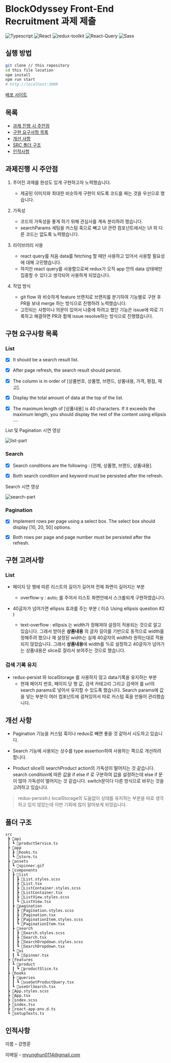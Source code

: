 # BlockOdyssey Front-End Recruitment 과제 제출 

<p>
<img alt="Typescript" src="https://img.shields.io/badge/Typescript-v4.9.4-3178C6?style=plastic&logoColor=white%22/%3E"/>
<img alt="React" src="https://img.shields.io/badge/React-v18.2.0-61DAFB?style=plastic&logo=react&logoColor=white"/>
<img alt="redux-toolkit" src="https://img.shields.io/badge/React redux-v8.0.5-764ABC?style=plastic&logo=redux&logoColor=white"/>
<img alt="React-Query" src="https://img.shields.io/badge/React Query-v4.22.4-FF4154?style=plastic&logo=reactquery&logoColor=white"/>
<img alt="Sass" src="https://img.shields.io/badge/Sass-v1.57.1-CC6699?style=plastic&logo=sass&logoColor=white"/>
</p>

## 실행 방법

```sh
git clone // this repository
cd this file location
npm install 
npm run start
# http://localhost:3000
```

 [배포 사이트](https://michoball.github.io/blockOdyssey-fe/)


## 목록

- [과제 진행 시 주안점](#과제진행-시-주안점)<br/>
- [구현 요구사항 목록](#구현-요구사항-목록)<br/>
- [개선 사항](#개선-사항)<br/>
- [SRC 폴더 구조](#폴더-구조)<br/>
- [인적사항](#인적사항)<br/>



## 과제진행 시 주안점 


1. 주어진 과제를 완성도 있게 구현하고자 노력했습니다. 
   - 제공된 이미지와 최대한 비슷하게 구현이 되도록 코드를 짜는 것을 우선으로 했습니다. 
   
2. 가독성
   - 코드의 가독성을 좋게 하기 위해 관심사를 계속 분리하려 했습니다.  
   - searchParams 세팅을 커스텀 훅으로 빼고 UI 관련 컴포넌트에서는 UI 외 다른 코드는 없도록 노력했습니다.  

3. 라이브러리 사용
   - react query를 처음 data를 fetching 할 때만 사용하고 있어서 사용할 필요성에 대해 고민했습니다. 
   - 하지만 react query를 사용함으로써 redux가 오직 app 안의 data 상태에만 집중할 수 있다고 생각되어 사용하게 되었습니다.   

4. 작업 방식
   - git flow 와 비슷하게 feature 브랜치로 브랜치를 분기하여 기능별로 구현 후 PR을 보내 merge 하는 방식으로 진행하려 노력했습니다.
   - 고민되는 사항이나 의문이 있어서 나중에 하려고 했던 기능은 issue에 따로 기록하고 해결하면 PR과 함께 issue resolve하는 방식으로 진행했습니다. 


## 구현 요구사항 목록

### List


- [x] It should be a search result list.
- [x] After page refresh, the search result should persist.
- [x] The column is in order of [상품번호, 상품명, 브랜드, 상품내용, 가격, 평점, 재고].
- [x] Display the total amount of data at the top of the list.
- [x] The maximum length of [상품내용] is 40 characters. If it exceeds the maximum length, you should display the rest of the content using ellipsis ....


List 및 Pagination 시연 영상

![list-part](https://user-images.githubusercontent.com/79836148/216230784-07184d76-ed02-4add-a464-9bc91f068936.gif)


 ### Search


- [x] Search conditions are the following : [전체, 상품명, 브랜드, 상품내용].
- [x] Both search condition and keyword must be persisted after the refresh.


Search 시연 영상

![search-part](https://user-images.githubusercontent.com/79836148/216230884-9b4e3289-ab10-4d35-8926-5cd71cf45aa3.gif)


 ### Pagination


- [x] Implement rows per page using a select box. The select box should display [10, 20, 50] options.
- [x] Both rows per page and page number must be persisted after the refresh.


## 구현 고려사항


### List

* 페이지 당 행에 따른 리스트의 길이가 길어져 전체 화면이 길어지는 부분

  - overflow-y : auto; 를 주어서 리스트 화면안에서 스크롤되게 구현하였습니다.
  
* 40글자가 넘어가면 ellipsis 효과를 주는 부분  ( 이슈 Using ellipsis question #2 )

  - text-overflow : ellipsis 는 width가 정해져야 설정이 적용되는 것으로 알고 있습니다. 그래서 받아온 **상품내용** 의 글자 길이를 기반으로 동적으로 width를 정해주려 했으나 
    재 설정된 width는 실제 40글자의 width라 원하는대로 적용되지 않았습니다. 그래서 **상품내용**에 width를 %로 설정하고 40글자가 넘어가는 상품내용은 slice로 잘라서 보여주는 것으로 했습니다.  

### 검색 기록 유지

*  redux-persist 와 localStorage 를 사용하지 않고 data기록을 유지하는 부분
   - 현재 페이지 번호, 페이지 당 행 값, 검색 카테고리 그리고 검색어 를 url의 search params로 넣어서 유지할 수 있도록 했습니다. 
    Search params에 값을 넣는 부분이 여러 컴포넌트에 걸쳐있어서 따로 커스텀 훅을 만들어 관리했습니다.


## 개선 사항

- Pagination 기능을 커스텀 훅이나 redux로 빼면 좋을 것 같아서 시도하고 있습니다.

- Search 기능에 사용되는 상수를 type assertion하여 사용하는 쪽으로 개선하려 합니다.

- Product slice의 searchProduct action의 가독성이 떨어지는 것 같습니다. search condition에 따른 값을 if else if 로 구분하여 값을 설정하는데 else if 문이 많아 가독성이 떨어지는 것 같습니다. switch문이다 다른 방식으로 바꾸는 것을 고려하고 있습니다. 

> redux-persist나 localStorage의 도움없이 상태를 유지하는 부분을 따로 생각하고 있지 않았는데 이번 기회에 많이 알아보게 되었습니다.  

## 폴더 구조

```
src
 ┣ 📂api
 ┃ ┗ 📜productService.ts
 ┣ 📂app
 ┃ ┣ 📜hooks.ts
 ┃ ┗ 📜store.ts
 ┣ 📂assets
 ┃ ┗ 📜spinner.gif
 ┣ 📂components
 ┃ ┣ 📂list
 ┃ ┃ ┣ 📜List.styles.scss
 ┃ ┃ ┣ 📜List.tsx
 ┃ ┃ ┣ 📜ListContainer.styles.scss
 ┃ ┃ ┣ 📜ListContainer.tsx
 ┃ ┃ ┣ 📜ListView.styles.scss
 ┃ ┃ ┗ 📜ListView.tsx
 ┃ ┣ 📂pagination
 ┃ ┃ ┣ 📜Pagination.styles.scss
 ┃ ┃ ┣ 📜Pagination.tsx
 ┃ ┃ ┣ 📜PaginationItem.styles.scss
 ┃ ┃ ┗ 📜PaginationItem.tsx
 ┃ ┣ 📂search
 ┃ ┃ ┣ 📜Search.styles.scss
 ┃ ┃ ┣ 📜Search.tsx
 ┃ ┃ ┣ 📜SearchDropdown.styles.scss
 ┃ ┃ ┗ 📜SearchDropdown.tsx
 ┃ ┗ 📂ui
 ┃ ┃ ┗ 📜Spinner.tsx
 ┣ 📂features
 ┃ ┗ 📂product
 ┃ ┃ ┗ 📜productSlice.ts
 ┣ 📂hooks
 ┃ ┣ 📂queries
 ┃ ┃ ┗ 📜useGetProductQuery.tsx
 ┃ ┗ 📜useUrlSearch.tsx
 ┣ 📜App.styles.scss
 ┣ 📜App.tsx
 ┣ 📜index.scss
 ┣ 📜index.tsx
 ┣ 📜react-app-env.d.ts
 ┗ 📜setupTests.ts
```



## 인적사항


이름 – 강명훈 

이메일 – myunghun0114@gmail.com

